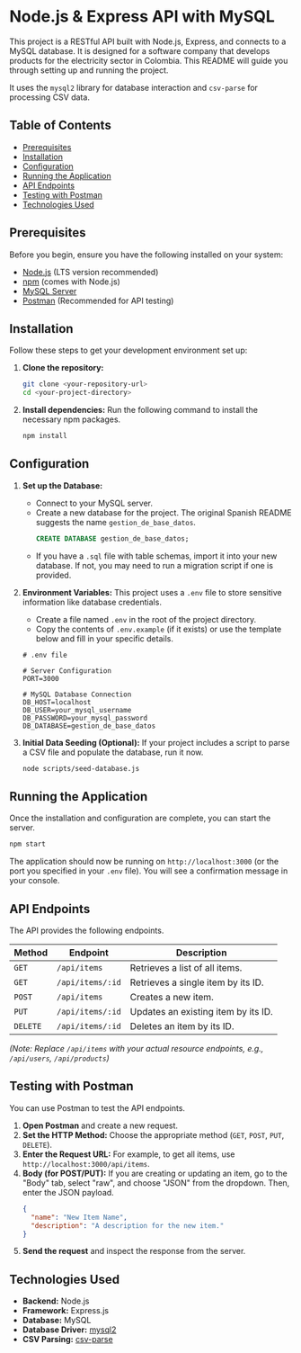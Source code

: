 # Node.js & Express API with MySQL

This project is a RESTful API built with Node.js, Express, and connects to a MySQL database. It is designed for a software company that develops products for the electricity sector in Colombia. This README will guide you through setting up and running the project.

It uses the `mysql2` library for database interaction and `csv-parse` for processing CSV data.

## Table of Contents
- [Prerequisites](#prerequisites)
- [Installation](#installation)
- [Configuration](#configuration)
- [Running the Application](#running-the-application)
- [API Endpoints](#api-endpoints)
- [Testing with Postman](#testing-with-postman)
- [Technologies Used](#technologies-used)

## Prerequisites

Before you begin, ensure you have the following installed on your system:
- [Node.js](https://nodejs.org/) (LTS version recommended)
- [npm](https://www.npmjs.com/) (comes with Node.js)
- [MySQL Server](https://www.mysql.com/downloads/)
- [Postman](https://www.postman.com/downloads/) (Recommended for API testing)

## Installation

Follow these steps to get your development environment set up:

1.  **Clone the repository:**
    ```bash
    git clone <your-repository-url>
    cd <your-project-directory>
    ```

2.  **Install dependencies:**
    Run the following command to install the necessary npm packages.
    ```bash
    npm install
    ```

## Configuration

1.  **Set up the Database:**
    - Connect to your MySQL server.
    - Create a new database for the project. The original Spanish README suggests the name `gestion_de_base_datos`.
      ```sql
      CREATE DATABASE gestion_de_base_datos;
      ```
    - If you have a `.sql` file with table schemas, import it into your new database. If not, you may need to run a migration script if one is provided.

2.  **Environment Variables:**
    This project uses a `.env` file to store sensitive information like database credentials.
    - Create a file named `.env` in the root of the project directory.
    - Copy the contents of `.env.example` (if it exists) or use the template below and fill in your specific details.

    ```env
    # .env file
    
    # Server Configuration
    PORT=3000
    
    # MySQL Database Connection
    DB_HOST=localhost
    DB_USER=your_mysql_username
    DB_PASSWORD=your_mysql_password
    DB_DATABASE=gestion_de_base_datos
    ```

3.  **Initial Data Seeding (Optional):**
    If your project includes a script to parse a CSV file and populate the database, run it now.
    ```bash
    node scripts/seed-database.js
    ```

## Running the Application

Once the installation and configuration are complete, you can start the server.

```bash
npm start
```

The application should now be running on `http://localhost:3000` (or the port you specified in your `.env` file). You will see a confirmation message in your console.

## API Endpoints

The API provides the following endpoints.

| Method | Endpoint             | Description                       |
|--------|----------------------|-----------------------------------|
| `GET`    | `/api/items`         | Retrieves a list of all items.    |
| `GET`    | `/api/items/:id`     | Retrieves a single item by its ID.|
| `POST`   | `/api/items`         | Creates a new item.               |
| `PUT`    | `/api/items/:id`     | Updates an existing item by its ID.|
| `DELETE` | `/api/items/:id`     | Deletes an item by its ID.        |

*(Note: Replace `/api/items` with your actual resource endpoints, e.g., `/api/users`, `/api/products`)*

## Testing with Postman

You can use Postman to test the API endpoints.

1.  **Open Postman** and create a new request.
2.  **Set the HTTP Method:** Choose the appropriate method (`GET`, `POST`, `PUT`, `DELETE`).
3.  **Enter the Request URL:** For example, to get all items, use `http://localhost:3000/api/items`.
4.  **Body (for POST/PUT):** If you are creating or updating an item, go to the "Body" tab, select "raw", and choose "JSON" from the dropdown. Then, enter the JSON payload.
    ```json
    {
      "name": "New Item Name",
      "description": "A description for the new item."
    }
    ```
5.  **Send the request** and inspect the response from the server.

## Technologies Used

- **Backend:** Node.js
- **Framework:** Express.js
- **Database:** MySQL
- **Database Driver:** [mysql2](https://www.npmjs.com/package/mysql2)
- **CSV Parsing:** [csv-parse](https://www.npmjs.com/package/csv-parse)
